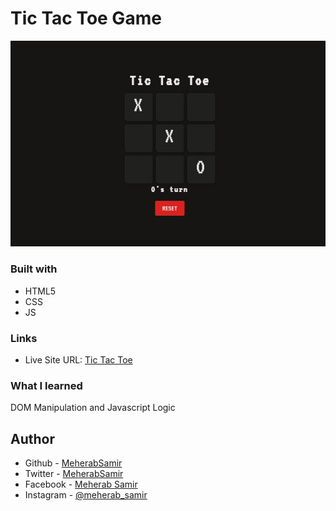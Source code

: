 # Tic Tac Toe Game

![Tic Tac Toe Screenshot](./assets/img/screenshot.jpg)

### Built with

- HTML5
- CSS 
- JS

### Links
- Live Site URL: [Tic Tac Toe](https://tic-tac-toe-oxoxo.netlify.app/)

### What I learned

DOM Manipulation and Javascript Logic

## Author

- Github - [MeherabSamir](https://github.com/MeherabSamir)
- Twitter - [MeherabSamir](https://www.twitter.com/MeherabSamir)
- Facebook - [Meherab Samir](https://facebook.com/meherabsamir.me)
- Instagram - [@meherab_samir](https://instagram.com/meherab_samir)